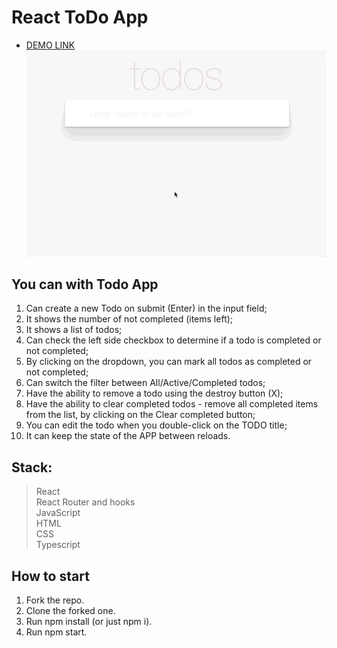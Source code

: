 # React ToDo App

- [DEMO LINK](https://smiyka.github.io/todo-app_react/)
![todoapp](./description/todoapp.gif)

## You can with Todo App

1. Can create a new Todo on submit (Enter) in the input field;
2. It shows the number of not completed (items left);
3. It shows a list of todos;
4. Can check the left side checkbox to determine if a todo is completed or not completed;
5. By clicking on the dropdown, you can mark all todos as completed or not completed;
6. Can switch the filter between All/Active/Completed todos;
7. Have the ability to remove a todo using the destroy button (X);
8. Have the ability to clear completed todos - remove all completed items from the list, by clicking on the Clear completed button;
9. You can edit the todo when you double-click on the TODO title;
10. It can keep the state of the APP between reloads.

## Stack:
> React<br>
> React Router and hooks<br>
> JavaScript<br>
> HTML<br>
> CSS<br>
> Typescript<br>

## How to start
1. Fork the repo.<br>
2. Clone the forked one.<br>
3. Run npm install (or just npm i).<br>
4. Run npm start.<br>

